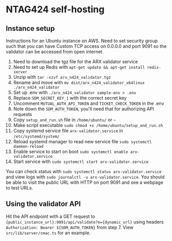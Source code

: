 # NTAG424 self-hosting

## Instance setup

Instructions for an Ubuntu instance on AWS. Need to set security group such that you can have Custom TCP access on 0.0.0.0 and port 9091 so the validator can be accessed from open internet.

1. Need to download the tgz file for the ARX validator service
2. Need to set up Redis with `apt-get update && apt-get install redis-server`
3. Unzip with `tar -xzvf arx_n424_validator.tgz`
4. Rename and move with `mv dist/arx_n424_validator_x64linux ./arx_n424_validator`
5. Set up .env with `./arx_n424_validator sample-env > .env`
6. Replace `SDM_SECRET_KEY_1` with the correct secret key
7. Uncomment `MUTUAL_AUTH_API_TOKEN` and `TICKET_CHECK_TOKEN` in the .env
8. Note down the `SDM_AUTH_TOKEN`, you'll need that for authorizing API requests
9. Copy `setup_and_run.sh` file in `/home/ubuntu/` or `~`
10. Make script executable `sudo chmod +x /home/ubuntu/setup_and_run.sh`
11. Copy systemd service file `arx-validator.service` in `/etc/systemd/system/`
12. Reload systemd manager to read new service file `sudo systemctl daemon-reload`
13. Enable service to start on boot `sudo systemctl enable arx-validator.service`
14. Start service with `sudo systemctl start arx-validator.service`

You can check status with `sudo systemctl status arx-validator.service` and view logs with `sudo journalctl -u arx-validator.service`. You should be able to visit the public URL with HTTP on port 9091 and see a webpage to test URLs.

## Using the validator API

Hit the API endpoint with a GET request to `{public_instance_url}:9091/api/validate?e={dynamic_url}` using headers `Authorization: Bearer ${SDM_AUTH_TOKEN}` from step 7. View `src/lib/server/cmac.ts` for an example.
